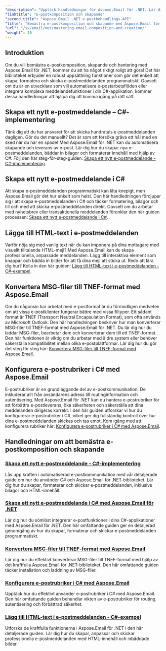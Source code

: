 ```yaml
---
"description": "Upptäck handledningar för Aspose.Email för .NET. Lär dig skapa, formatera och skicka e-postmeddelanden programmatiskt, inklusive avancerade funktioner som bilagor och HTML-innehåll."
"linktitle": "E-postkomposition och skapande"
"second_title": "Aspose.Email .NET e-postbehandlings-API"
"title": "Bemästra e-postkomposition och skapande med Aspose.Email för .NET"
"url": "/sv/email/net/mastering-email-composition-and-creation/"
"weight": 10
---
```


## Introduktion

Om du vill bemästra e-postkomposition, skapande och hantering med Aspose.Email för .NET, kommer du att ha något riktigt roligt att göra! Det här biblioteket erbjuder en robust uppsättning funktioner som gör det enkelt att skapa, formatera och skicka e-postmeddelanden programmatiskt. Oavsett om du är en utvecklare som vill automatisera e-postarbetsflöden eller integrera komplexa meddelandefunktioner i din C#-applikation, kommer dessa handledningar att hjälpa dig att komma igång på rätt sätt.

## Skapa ett nytt e-postmeddelande – C#-implementering  

Tänk dig att du har ansvaret för att skicka hundratals e-postmeddelanden dagligen. Gör du det manuellt? Det är som att försöka gräva ett hål med en sked när du har en spade! Med Aspose.Email för .NET kan du automatisera skapande och leverans av e-post. Lär dig hur du skapar nya e-postmeddelanden, bäddar in bilagor och formaterar innehåll med hjälp av C#. Följ den här steg-för-steg-guiden: [Skapa ett nytt e-postmeddelande - C#-implementering](./craft-a-fresh-email-csharp-implementation/).


## Skapa ett nytt e-postmeddelande i C#  

Att skapa e-postmeddelanden programmatiskt kan låta knepigt, men Aspose.Email gör det hur enkelt som helst. Den här handledningen fördjupar sig i att skapa e-postmeddelanden i C# och täcker formatering, bilagor och till och med att skicka e-postmeddelanden direkt. Oavsett om du arbetar med nyhetsbrev eller transaktionella meddelanden förenklar den här guiden processen: [Skapa ett nytt e-postmeddelande i C#](./construct-a-new-mail-message-in-csharp/).

## Lägga till HTML-text i e-postmeddelanden  

Varför nöja sig med vanlig text när du kan imponera på dina mottagare med visuellt tilltalande HTML-mejl? Med Aspose.Email kan du skapa professionella, anpassade meddelanden. Lägg till interaktiva element som knappar och bädda in bilder för att få dina mejl att sticka ut. Redo att lära dig hur? Kolla in den här guiden: [Lägg till HTML-text i e-postmeddelanden - C#-exempel](./add-html-body-to-emails-csharp-example/).

## Konvertera MSG-filer till TNEF-format med Aspose.Email  

Om du någonsin har arbetat med e-postformat är du förmodligen medveten om att vissa e-postklienter fungerar bättre med vissa filtyper. Ett sådant format är TNEF (Transport Neutral Encapsulation Format), som ofta används av Microsoft Outlook. Den här handledningen beskriver hur man konverterar MSG-filer till TNEF-format med Aspose.Email för .NET. Du lär dig hur du laddar MSG-filer, bearbetar dem och konverterar dem till ett TNEF-format. Den här funktionen är viktig om du arbetar med äldre system eller behöver säkerställa kompatibilitet mellan olika e-postplattformar. Lär dig hur du gör det steg för steg här: [Konvertera MSG-filer till TNEF-format med Aspose.Email](./converting-msg-files-to-tnef-format/).

## Konfigurera e-postrubriker i C# med Aspose.Email  

E-postrubriker är en grundläggande del av e-postkommunikation. De inkluderar allt från avsändarens adress till routinginformation och autentisering. Med Aspose.Email för .NET kan du hantera e-postrubriker för att förbättra e-postleverans, öka säkerheten och säkerställa att dina meddelanden dirigeras korrekt. I den här guiden utforskar vi hur du konfigurerar e-postrubriker i C#, vilket ger dig fullständig kontroll över hur dina e-postmeddelanden skickas och tas emot. Kom igång med att konfigurera rubriker här: [Konfigurera e-postrubriker i C# med Aspose.Email](./configure-email-headers-in-csharp/).

## Handledningar om att bemästra e-postkomposition och skapande
### [Skapa ett nytt e-postmeddelande - C#-implementering](./craft-a-fresh-email-csharp-implementation/)
Lås upp kraften i automatiserad e-postkommunikation med vår detaljerade guide om hur du använder C# och Aspose.Email för .NET-biblioteket. Lär dig hur du skapar, formaterar och skickar e-postmeddelanden, inklusive bilagor och HTML-innehåll.
### [Skapa ett nytt e-postmeddelande i C# med Aspose.Email för .NET](./construct-a-new-mail-message-in-csharp/)
Lär dig hur du sömlöst integrerar e-postfunktioner i dina C#-applikationer med Aspose.Email för .NET. Den här omfattande guiden ger en detaljerad genomgång av hur du skapar, formaterar och skickar e-postmeddelanden programmatiskt.
### [Konvertera MSG-filer till TNEF-format med Aspose.Email](./converting-msg-files-to-tnef-format/)
Lär dig hur du effektivt konverterar MSG-filer till TNEF-format med hjälp av det kraftfulla Aspose.Email för .NET-biblioteket. Den här omfattande guiden täcker installation och laddning av MSG-filer. 
### [Konfigurera e-postrubriker i C# med Aspose.Email](./configure-email-headers-in-csharp/)
Upptäck hur du effektivt använder e-postrubriker i C# med Aspose.Email. Den här omfattande guiden behandlar vikten av e-postrubriker för routing, autentisering och förbättrad säkerhet.
### [Lägg till HTML-text i e-postmeddelanden - C#-exempel](./add-html-body-to-emails-csharp-example/)
Utforska de kraftfulla funktionerna i Aspose.Email för .NET i den här detaljerade guiden. Lär dig hur du skapar, anpassar och skickar professionella e-postmeddelanden med HTML-innehåll och inbäddade bilder.
